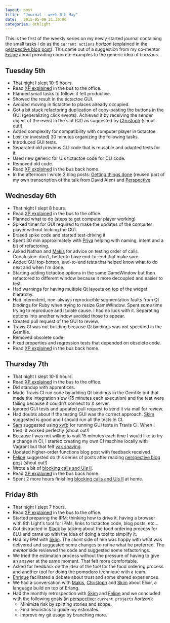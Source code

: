 ```yaml
---
layout: post
title:  "Journal - week 8th May"
date:   2015-05-08 21:30:00
categories: 8thlight
---
```

This is the first of the weekly series on my newly started journal containing the small tasks I do as the `current actions` *horizon* (explained in the [perspective blog post][perspective]). This came out of a suggestion from my co-mentor [Felipe][fsere] about providing concrete examples to the generic idea of *horizons*.

[perspective]: /8thlight/2015/05/06/perspective.html
[fsere]: http://dev.fesere.de/

Tuesday 5th
-----------
* That night I slept 10-9 hours. 
* Read [XP explained][xp] in the bus to the office.
* Planned small tasks to follow: it felt productive.
* Showed the result in the tictactoe GUI.
* Avoided moving in tictactoe to places already occupied.
* Got a bit stuck refactoring duplication of copy-pasting the buttons in the GUI  (generalizing click events). Achieved it by receiving the sender object of the event in the slot (Qt) as suggested by [Christoph][christoph] (shout out!)
* Added complexity for compatibility with computer player in tictactoe
* Lost (or invested) 30 minutes organizing the following tasks.
* Introduced GUI tests.
* Separated old previous CLI code that is reusable and adapted tests for it.
* Used new generic for UIs tictactoe code for CLI code.
* Removed old code.
* Read [XP explained][xp] in the bus back home.
* In the afternoon I wrote 2 blog posts: [Getting things done][gtd] (reused part of my own transcription of the talk from David Alen) and [Perspective][perspective]

[xp]: http://www.amazon.co.uk/Extreme-Programming-Explained-Embrace-Change/dp/0201616416
[gtd]: /8thlight/2015/05/05/getting-things-done.html
[christoph]: https://twitter.com/ChristophGockel

Wednesday 6th
-------------
* That night I slept 8 hours.
* Read [XP explained][xp] in the bus to the office.
* Planned what to do (steps to get computer player working)
* Spiked timer for GUI required to make the updates of the computer player without locking the GUI.
* Erased spike code and started test-driving it
* Spent 30 min approximately with [Priya][priya] helping with naming, intent and a bit of refactoring.
* Asked Nathan and [Makis][makis] for advice on testing order of calls. Conclusion: don't, better to have end-to-end that make sure.
* Added GUI top-botton, end-to-end tests that helped know what to do next and when I'm done.
* Starting adding tictactoe options in the same GameWindow but then refactored to different window because it more decoupled and easier to test.
* Had warnings for having multiple Qt layouts on top of the widget hierarchy.
* Had intermitent, non-always reproducible segmentation faults from Qt bindings for Ruby when trying to resize GameWindow. Spent some time trying to reproduce and isolate cause. I had no luck with it. Separating options into another window avoided those to appear.
* Created pull request of the GUI to review.
* Travis CI was not building because Qt bindings was not specified in the Gemfile.
* Removed obsolete code.
* Fixed properties and regression tests that depended on obsolete code.
* Read [XP explained][xp] in the bus back home.

[priya]: https://priyapatil101.wordpress.com/
[makis]: http://maikon.github.io/

Thursday 7th
------------
* That night I slept 10-9 hours.
* Read [XP explained][xp] in the bus to the office.
* Did standup with apprentices.
* Made Travis CI run code by adding Qt bindings in the Gemfile but that made the integration slow (15 minutes each execution) and the test were failing because it couldn't connect to X server.
* Ignored GUI tests and updated pull request to send it via mail for review.
* Had doubts about if the testing GUI was the correct approach. [Skim][skim] suggested is good and I should run all the tests In CI.
* [Sam][sam] suggested using [xvfb][xvfb] for running GUI tests in Travis CI. When I tried, it worked perfectly (shout out!) 
* Because I was not willing to wait 15 minutes each time I would like to try a change in CI, I started creating my own CI machine locally with Vagrant but that felt [yak shaving][yak-shaving].
* Updated higher-order functions blog post with feedback received.
* [Felipe][fsere] suggested do this series of posts after reading [perspective blog post][perspective] (shout out!)
* Wrote a bit of [blocking calls and UIs II][bc-and-uis-2].
* Read [XP explained][xp] in the bus back home.
* Spent 2 more hours finishing [blocking calls and UIs II][bc-and-uis-2] at home.

[skim]: http://skim.la/
[sam]: http://hanster.github.io/
[xvfb]: http://docs.travis-ci.com/user/gui-and-headless-browsers/
[yak-shaving]: http://en.wiktionary.org/wiki/yak_shaving
[bc-and-uis-2]: /8thlight/2015/05/07/blocking-calls-and-uis-ii.html

Friday 8th
----------
* That night I slept 7 hours.
* Read [XP explained][xp] in the bus to the office.
* Started preparing the IPM: thinking how to drive it, having a browser with 8th Light's tool for IPMs, links to tictactoe code, blog posts, etc...
* Got distracted in [Slack][slack] by talking about the food ordering process for 8LU and came up with the idea of doing a tool to simplify it.
* Had my IPM with [Skim][skim]. The *client* side of him was happy with what was delivered and suggested some changes to refine what he preferred. The *mentor* side reviewed the code and suggested some refactorings.
* We tried the estimation process without the pressure of having to give an answer at the same moment. That felt more comfortable.
* Asked for feedback on the idea of the tool for the food ordering process and another tool for doing the pomodoro technique with a team.
* [Enrique][ecomba] facilitated a debate about trust and some shared experiences.
* We had a conversation with [Makis][makis], [Christoph][christoph] and [Skim][skim] about Elixir, a language build on top of Erlang.
* Had the monthly retrospection with [Skim][skim] and [Felipe][fsere] and we concluded with the following goals (in [perspective][perspective]: `current projects` *horizon*):
  * Minimize risk by splitting stories and scope.
  * Find heuristics to guide my estimates.
  * Improve my git usage by branching more.

[slack]: https://slack.com/
[ecomba]: http://ecomba.pro/
